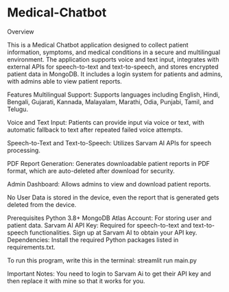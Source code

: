# Medical-Chatbot
Overview

This is a Medical Chatbot application designed to collect patient information, symptoms, and medical conditions in a secure and multilingual environment. The application supports voice and text input, integrates with external APIs for speech-to-text and text-to-speech, and stores encrypted patient data in MongoDB. It includes a login system for patients and admins, with admins able to view patient reports.

Features
Multilingual Support: Supports languages including English, Hindi, Bengali, Gujarati, Kannada, Malayalam, Marathi, Odia, Punjabi, Tamil, and Telugu.

Voice and Text Input: Patients can provide input via voice or text, with automatic fallback to text after repeated failed voice attempts.

Speech-to-Text and Text-to-Speech: Utilizes Sarvam AI APIs for speech processing.

PDF Report Generation: Generates downloadable patient reports in PDF format, which are auto-deleted after download for security.

Admin Dashboard: Allows admins to view and download patient reports.

No User Data is stored in the device, even the report that is generated gets deleted from the device.


Prerequisites
Python 3.8+
MongoDB Atlas Account: For storing user and patient data.
Sarvam AI API Key: Required for speech-to-text and text-to-speech functionalities. Sign up at Sarvam AI to obtain your API key.
Dependencies: Install the required Python packages listed in requirements.txt.

To run this program, write this in the terminal:
streamlit run main.py

Important Notes:
You need to login to Sarvam Ai to get their API key and then replace it with mine so that it works for you.